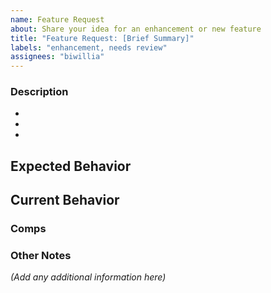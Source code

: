 ```yaml
---
name: Feature Request
about: Share your idea for an enhancement or new feature
title: "Feature Request: [Brief Summary]"
labels: "enhancement, needs review"
assignees: "biwillia"
---
```


<!-- Please remove all comments before submitting! -->

### Description

<!--- Be concise. In one or two sentences or a couple of bullets, explain the feature you are requesting. -->

-
-
-

## Expected Behavior

<!--- If you're suggesting a change/improvement, tell us how it should work. -->

## Current Behavior

<!--- If suggesting a change/improvement, explain the difference from current behavior. -->

### Comps

<!--- Are there examples or other software products you can point to that do this well? -->

### Other Notes

<!--- Include anything else that might be helpful -->

_(Add any additional information here)_
